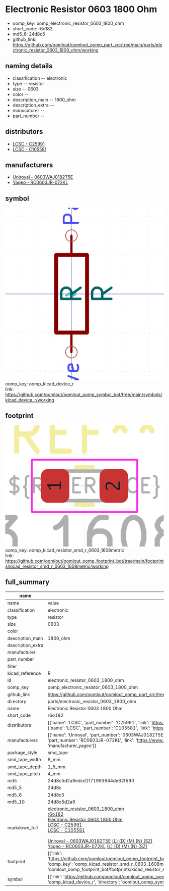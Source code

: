# Electronic Resistor 0603 1800 Ohm

  
* oomp_key: oomp_electronic_resistor_0603_1800_ohm 
* short_code: r6o182
* md5_6: 24d8c5  
* github_link: https://github.com/oomlout/oomlout_oomp_part_src/tree/main/parts/electronic_resistor_0603_1800_ohm/working  
## naming details
* classification -- electronic
* type -- resistor
* size -- 0603
* color -- 
* description_main -- 1800_ohm
* description_extra -- 
* manucaturer -- 
* part_number -- 

## distributors
* [LCSC - C25991](https://lcsc.com/product-detail/C25991.html)  
* [LCSC - C105581](https://lcsc.com/product-detail/C105581.html)  

## manufacturers
* [Uniroyal - 0603WAJ0182T5E]()  
* [Yageo - RC0603JR-072KL](https://www.yageo.com/en/Chart/Download/pdf/RC0603JR-072KL)  

## symbol

![](symbol/0/working/working_600.png)  
oomp_key: oomp_kicad_device_r  
link: https://github.com/oomlout/oomlout_oomp_symbol_bot/tree/main/symbols/kicad_device_r/working  

## footprint

![](footprint/0/working/working_600.png)  
oomp_key: oomp_kicad_resistor_smd_r_0603_1608metric  
link: https://github.com/oomlout/oomlout_oomp_footprint_bot/tree/main/footprints/kicad_resistor_smd_r_0603_1608metric/working  

## full_summary
| name | value | 
| --- | --- | 
| name | value | 
| classification | electronic | 
| type | resistor | 
| size | 0603 | 
| color |  | 
| description_main | 1800_ohm | 
| description_extra |  | 
| manufacturer |  | 
| part_number |  | 
| filter |  | 
| kicad_reference | R | 
| id | electronic_resistor_0603_1800_ohm | 
| oomp_key | oomp_electronic_resistor_0603_1800_ohm | 
| github_link | https://github.com/oomlout/oomlout_oomp_part_src/tree/main/parts/electronic_resistor_0603_1800_ohm/working | 
| directory | parts/electronic_resistor_0603_1800_ohm | 
| name | Electronic Resistor 0603 1800 Ohm | 
| short_code | r6o182 | 
| distributors | [{'name': 'LCSC', 'part_number': 'C25991', 'link': 'https://lcsc.com/product-detail/C25991.html', 'id': 'distributor_lcsc'}, {'name': 'LCSC', 'part_number': 'C105581', 'link': 'https://lcsc.com/product-detail/C105581.html', 'id': 'distributor_lcsc'}] | 
| manufacturers | [{'name': 'Uniroyal', 'part_number': '0603WAJ0182T5E', 'link': '', 'id': 'manufacturer_uniroyal'}, {'name': 'Yageo', 'part_number': 'RC0603JR-072KL', 'link': 'https://www.yageo.com/en/Chart/Download/pdf/RC0603JR-072KL', 'id': 'manufacturer_yageo'}] | 
| package_style | smd_tape | 
| smd_tape_width | 8_mm | 
| smd_tape_depth | 1_5_mm | 
| smd_tape_pitch | 4_mm | 
| md5 | 24d8c5d2a9edcd1f71993944de62f590 | 
| md5_5 | 24d8c | 
| md5_6 | 24d8c5 | 
| md5_10 | 24d8c5d2a9 | 
| markdown_full | [electronic_resistor_0603_1800_ohm](https://github.com/oomlout/oomlout_oomp_part_src/tree/main/parts/electronic_resistor_0603_1800_ohm/working)<br>[r6o182](https://github.com/oomlout/oomlout_oomp_part_src/tree/main/parts/electronic_resistor_0603_1800_ohm/working)<br>[Electronic Resistor 0603 1800 Ohm](https://github.com/oomlout/oomlout_oomp_part_src/tree/main/parts/electronic_resistor_0603_1800_ohm/working)<br>[LCSC - C25991<br>](https://lcsc.com/product-detail/C25991.html)[LCSC - C105581<br>](https://lcsc.com/product-detail/C105581.html)<br>[Uniroyal - 0603WAJ0182T5E]() [(L)  ](https://www.lcsc.com/search?q=0603WAJ0182T5E)[(D)  ](https://www.digikey.com/en/products?,keywords=0603WAJ0182T5E)[(M)  ](https://www.mouser.com/Search/Refine?Keyword=0603WAJ0182T5E)[(N)  ](https://www.newark.com/search?st=0603WAJ0182T5E)[(SZ)  ](https://so.szlcsc.com/global.html?k=0603WAJ0182T5E)<br>[Yageo - RC0603JR-072KL](https://www.yageo.com/en/Chart/Download/pdf/RC0603JR-072KL) [(L)  ](https://www.lcsc.com/search?q=RC0603JR-072KL)[(D)  ](https://www.digikey.com/en/products?,keywords=RC0603JR-072KL)[(M)  ](https://www.mouser.com/Search/Refine?Keyword=RC0603JR-072KL)[(N)  ](https://www.newark.com/search?st=RC0603JR-072KL)[(SZ)  ](https://so.szlcsc.com/global.html?k=RC0603JR-072KL)<br> | 
| footprint | [{'link': 'https://github.com/oomlout/oomlout_oomp_footprint_bot/tree/main/foootprntss/kicad_resistor_smd_r_0603_1608metric', 'oomp_key': 'oomp_kicad_resistor_smd_r_0603_1608metric', 'directory': 'oomlout_oomp_footprint_bot/footprints/kicad_resistor_smd_r_0603_1608metric//working/working.kicad_mod'}] | 
| symbol | [{'link': 'https://github.com/oomlout/oomlout_oomp_symbol_bot/tree/main/symbols/kicad_device_r', 'oomp_key': 'oomp_kicad_device_r', 'directory': 'oomlout_oomp_symbol_bot/symbols/kicad_device_r//working/working.kicad_sym'}] | 
